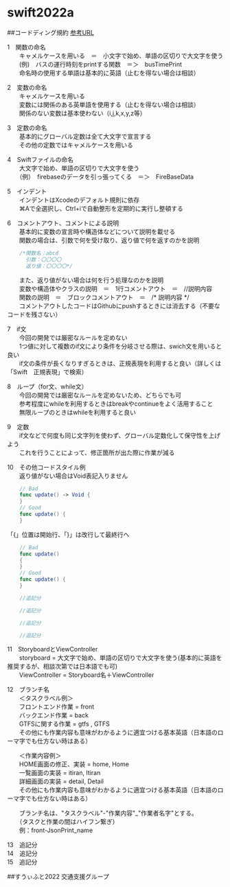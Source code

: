 # swift2022a
##コードディング規約
[参考URL](https://trinitas.tech/2021/02/03/1007/)<br>

1　関数の命名<br>
　　キャメルケースを用いる　＝　小文字で始め、単語の区切りで大文字を使う<br>
　　(例)　バスの運行時刻をprintする関数　＝＞　busTimePrint　<br>
　　命名時の使用する単語は基本的に英語（止むを得ない場合は相談）<br>
  
2　変数の命名<br>
　　キャメルケースを用いる<br>
　　変数には関係のある英単語を使用する（止むを得ない場合は相談）<br>
　　関係のない変数は基本使わない（i,j,k,x,y,z等）<br>

3　定数の命名<br>
　　基本的にグローバル定数は全て大文字で宣言する<br>
　　その他の定数ではキャメルケースを用いる<br>

4　Swiftファイルの命名<br>
　　大文字で始め、単語の区切りで大文字を使う<br>
　　（例）　firebaseのデータを引っ張ってくる　＝＞　FireBaseData<br>

5　インデント<br>
　　インデントはXcodeのデフォルト規則に依存<br>
　　⌘Aで全選択し、Ctrl+iで自動整形を定期的に実行し整頓する<br>

6　コメントアウト、コメントによる説明<br>
　　基本的に変数の宣言時や構造体などについて説明を載せる<br>
　　関数の場合は、引数で何を受け取り、返り値で何を返すのかを説明<br>
```swift
    /*関数名：abcd
      引数：〇〇〇〇
      返り値：〇〇〇〇*/
```    
　　また、返り値がない場合は何を行う処理なのかを説明<br>
　　変数や構造体やクラスの説明　＝　1行コメントアウト　＝　//説明内容<br>
　　関数の説明　＝　ブロックコメントアウト　＝　/* 説明内容 */<br>
　　コメントアウトしたコードはGithubにpushするときには消去する（不要なコードを残さない）<br>

7　if文<br>
　　今回の開発では厳密なルールを定めない<br>
　　1つ値に対して複数のif文により条件を分岐させる際は、swich文を用いると良い<br>
　　if文の条件が長くなりすぎるときは、正規表現を利用すると良い（詳しくは「Swift　正規表現」で検索）<br>

8　ループ（for文、while文）<br>
　　今回の開発では厳密なルールを定めないため、どちらでも可<br>
　　参考程度にwhileを利用するときはbreakやcontinueをよく活用すること<br>
　　無限ループのときはwhileを利用すると良い<br>

9　定数<br>
　　if文などで何度も同じ文字列を使わず、グローバル定数化して保守性を上げよう<br>
　　これを行うことによって、修正箇所が出た際に作業が減る<br>

10　その他コードスタイル例<br>
　　返り値がない場合はVoid表記入りません<br>

```swift
    // Bad
    func update() -> Void {
    }
    // Good
    func update() {
    }
```
  「{」位置は開始行、「}」は改行して最終行へ<br>

```swift
    // Bad
    func update() 
    {
    }
    // Good
    func update() {
    }
```
```swift
    //追記分
```
```swift
    //追記分
```
```swift
    //追記分
```
```swift
    //追記分
```

11　StoryboardとViewController<br>
　　storyboard = 大文字で始め、単語の区切りで大文字を使う(基本的に英語を推奨するが、相談次第では日本語でも可)<br>
　　ViewController = Storyboard名＋ViewController<br>
  
12　ブランチ名<br>
　　＜タスクラベル例＞<br>
　　フロントエンド作業 = front<br>
　　バックエンド作業 = back<br>
　　GTFSに関する作業 = gtfs , GTFS<br>
　　その他にも作業内容も意味がわかるように適宜つける基本英語（日本語のローマ字でも仕方ない時はある）<br>
  
　　＜作業内容例＞<br>
　　HOME画面の修正、実装 = home, Home<br>
　　一覧画面の実装 = itiran, Itiran<br>
　　詳細画面の実装 = detail, Detail<br>
　　その他にも作業内容も意味がわかるように適宜つける基本英語（日本語のローマ字でも仕方ない時はある）<br>
  
　　ブランチ名は、"タスクラベル"-"作業内容"_"作業者名字"とする。<br>
　　（タスクと作業の間はハイフン繋ぎ）<br>
　　例：front-JsonPrint_name<br>
  
13　追記分<br>
14　追記分<br>
15　追記分<br>
    

##すうぃふと2022 交通支援グループ
